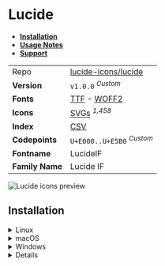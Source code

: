 # Lucide

- [**Installation**](#installation)
- [**Usage Notes**](#usage-notes)
- [**Support**](#support)

|                 |                                                                                                                                                                             |
| :-------------- | --------------------------------------------------------------------------------------------------------------------------------------------------------------------------- |
| Repo            | [lucide-icons/lucide](https://github.com/lucide-icons/lucide)                                                                                                               |
| **Version**     | `v1.0.0` <sup>_Custom_</sup>                                                                                                                                                |
| **Fonts**       | [TTF](https://raw.githubusercontent.com/iconicFonts/if/main/fonts/TTF/Lucide.ttf) - [WOFF2](https://raw.githubusercontent.com/iconicFonts/if/main/fonts/WOFF2/Lucide.woff2) |
| **Icons**       | [SVGs](https://github.com/iconicFonts/if/tree/main/packs/Lucide/svgs) <sup>_1,458_</sup>                                                                                    |
| **Index**       | [CSV](https://github.com/iconicFonts/if/blob/main/indices/Lucide.csv)                                                                                                       |
| **Codepoints**  | `U+E000..U+E5B0` <sup>_Custom_</sup>                                                                                                                                        |
| **Fontname**    | LucideIF                                                                                                                                                                    |
| **Family Name** | Lucide IF                                                                                                                                                                   |

<picture>
  <source media="(prefers-color-scheme: dark)" srcset="https://raw.githubusercontent.com/iconicFonts/if/main/imgs/Lucide_dark.png">
  <img alt="Lucide icons preview" src="https://raw.githubusercontent.com/iconicFonts/if/main/imgs/Lucide_light.png">
</picture>

## Installation

<details>

<summary>Linux</summary>

```sh
curl -o ~/.local/share/fonts/Lucide.ttf https://raw.githubusercontent.com/iconicFonts/if/main/fonts/TTF/Lucide.ttf
```

Refresh font cache:

```sh
fc-cache -f ~/.local/share/fonts
```

</details>

<details>

<summary>macOS</summary>

```sh
curl -o ~/Library/Fonts/Lucide.ttf https://raw.githubusercontent.com/iconicFonts/if/main/fonts/TTF/Lucide.ttf
```

</details>

<details>

<summary>Windows</summary>

```sh
curl -o C:\Windows\Fonts\Lucide.ttf https://raw.githubusercontent.com/iconicFonts/if/main/fonts/TTF/Lucide.ttf
```

</details>

<details>

## Usage Notes

> [!NOTE]
>
> 1. **Lucide** font is standalone and has its own [codepoints](https://github.com/iconicFonts/if/blob/main/indices/Lucide.csv), which are different from those in the [IF](https://github.com/iconicFonts/if/blob/main/indices/if.csv) font[^1].
> 2. **Lucide** icons are also similar to the [Feather](https://github.com/iconicFonts/if/edit/main/packs/Feather/README.md) and [Tabler](https://github.com/iconicFonts/if/edit/main/packs/Tabler/README.md) icons.

> [!IMPORTANT]  
> The [codepoints](https://github.com/iconicFonts/if/blob/main/indices/Lucide.csv) for the **Lucide** font remain unchanged and will not alter in the future, ensuring that you can use the font safely even when new versions are released.

## Support

If you've found this project helpful, a little love goes a long way. Give it a :star: or share it around.

[^1]: The first glyph for the **Lucide** font starts from codepoint `E000`, while for the **iPack** font, it starts from `F3D9C`.
